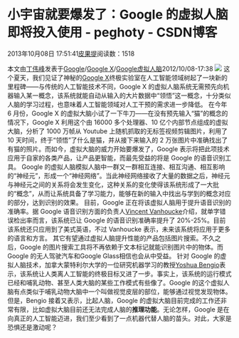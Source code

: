 
# 小宇宙就要爆发了：Google 的虚拟人脑即将投入使用 - peghoty - CSDN博客


2013年10月08日 17:51:41[皮果提](https://me.csdn.net/peghoty)阅读数：1518


本文由[丁伟峰](http://www.36kr.com/kimi447123410)发表于[Google](http://www.36kr.com/tag/Google)/[Google X](http://www.36kr.com/tag/Google%20X)/[Google虚拟人脑](http://www.36kr.com/tag/Google%E8%99%9A%E6%8B%9F%E4%BA%BA%E8%84%91)2012/10/08-17:38
![](https://img-blog.csdn.net/20131008175227546)
这个夏天，我们见证了神秘的[Google X](http://www.36kr.com/p/60076.html)终极实验室在人工智能领域树起了一块新的里程碑——与传统的人工智能技术不同，Google
 X 的虚拟人脑系统无需预先向机器输入某一概念，该系统就能自动从输入的大片数据中“领悟”这一概念，十分类似人脑的学习过程，也意味着人工智能领域对人工干预的需求进一步降低。
在今年 6 月份，Google X 的虚拟大脑小试了一下牛刀——在没有预先输入“猫”的概念的情况下，Google X 利用这个由 16000 多个处理器、10
 亿个内部节点组成的虚拟大脑，分析了 1000 万帧从 Youtube 上随机抓取的无标签视频剪辑图片，利用了 10 天时间，终于“领悟”了什么是猫，并从接下来输入的 2 万张图片中准确找出了有猫的照片。而如今，虚拟大脑的威力开始要爆发了，Google 表示将把此项技术应用于自家的各类产品，让产品更智能，而最先受益的将是 Google 的语音识别工具。
Google 的虚拟人脑模拟人脑中一群又一群相互连接、相互沟通、相互影响的“神经元”，形成一个“神经网络”。当此神经网络接收了大量的数据之后，神经元与神经元之间的关系将会发生变化，这种关系的变化使得该系统形成了一大批的“概念”，从而让系统具备了学习能力，能够在新的输入中找出与学到的概念对应的部分，达到识别的效果。
目前，Google 正在将该虚拟人脑用于提升语音识别的准确率。据 Google 语音识别方面的负责人[Vincent
 Vanhoucke](https://plus.google.com/+VincentVanhoucke/posts)介绍，就单字错误检出率而言，该系统已让 Google 的语音识别准确率提升了 20%-25%。目前该系统还只应用到了美式英语，不过 Vanhoucke 表示，未来该系统将应用于更多的语言和方言。
其它有望通过虚拟人脑提升性能的产品包括图片搜索。不久之后，Google 的图片搜索工具将不再依赖于文本标记就能识别图片中的物体。而 Google
 的无人驾驶汽车和Google Glass相信也会从中受益。
针对 Google 的虚拟人脑技术，加拿大蒙特利尔大学的一位研究机器学习的教授[Yoshua
 Bengio](http://www.iro.umontreal.ca/~bengioy/yoshua_en/index.html)表示，该系统让人类离人工智能的终极目标又进了一步。事实上，该系统的运行模式已经和哺乳动物、甚至人类大脑的某些工作模式有些像了。Google 的这个虚拟人脑有点类似于哺乳动物大脑中一个叫做视觉皮层的部位，能够通过视觉发现物体。
但是，Bengio 接着又表示，比起人脑，Google 的虚拟大脑目前完成的工作还非常有限，比如虚拟大脑目前还无法完成人脑的**推理功能**。无论怎样，Google 是在向真正的人工智能迈进，我们至少看到了一点机器代替人脑的苗头。对此，大家是恐惧还是激动呢？


